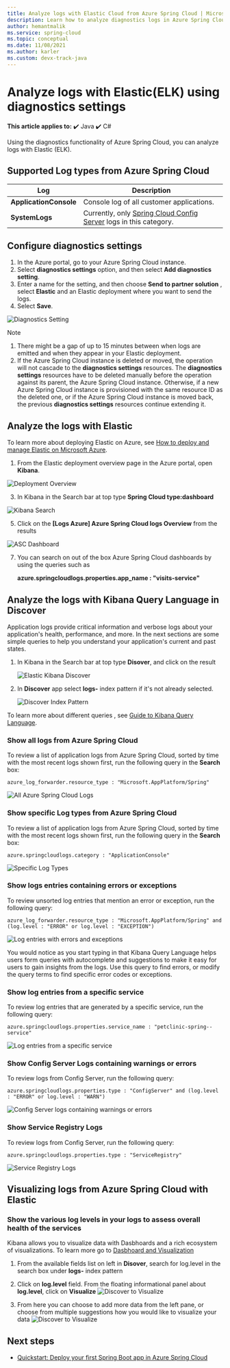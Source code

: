 ```yaml
---
title: Analyze logs with Elastic Cloud from Azure Spring Cloud | Microsoft Docs
description: Learn how to analyze diagnostics logs in Azure Spring Cloud using Elastic
author: hemantmalik
ms.service: spring-cloud
ms.topic: conceptual
ms.date: 11/08/2021
ms.author: karler
ms.custom: devx-track-java
---
```


# Analyze logs with Elastic(ELK) using diagnostics settings 

**This article applies to:** ✔️ Java ✔️ C#

Using the diagnostics functionality of Azure Spring Cloud, you can analyze logs with Elastic (ELK).


## Supported Log types from Azure Spring Cloud

|Log | Description |
|----|----|
| **ApplicationConsole** | Console log of all customer applications. |
| **SystemLogs** | Currently, only [Spring Cloud Config Server](https://cloud.spring.io/spring-cloud-config/reference/html/#_spring_cloud_config_server) logs in this category. |


## Configure diagnostics settings

1. In the Azure portal, go to your Azure Spring Cloud instance.
2. Select **diagnostics settings** option, and then select **Add diagnostics setting**.
3. Enter a name for the setting, and then choose **Send to partner solution** , select **Elastic** and an Elastic deployment where you want to send the logs.
4. Select **Save**.

![Diagnostics Setting](https://github.com/hemantmalik/azure-docs/blob/master/articles/spring-cloud/media/elastic-diagnostic-setting.png)

> [!NOTE]
> 1. There might be a gap of up to 15 minutes between when logs  are emitted and when they appear in your Elastic deployment.
> 1. If the Azure Spring Cloud instance is deleted or moved, the operation will not cascade to the **diagnostics settings** resources. The **diagnostics settings** resources have to be deleted manually before the operation against its parent, the Azure Spring Cloud instance. Otherwise, if a new Azure Spring Cloud instance is provisioned with the same resource ID as the deleted one, or if the Azure Spring Cloud instance is moved back, the previous **diagnostics settings** resources continue extending it.

## Analyze the logs with Elastic

To learn more about deploying Elastic on Azure, see [How to deploy and manage Elastic on Microsoft Azure](https://www.elastic.co/blog/getting-started-with-the-azure-integration-enhancement).

1. From the Elastic deployment overview page in the Azure portal, open **Kibana**.

![Deployment Overview](https://github.com/hemantmalik/azure-docs/blob/master/articles/spring-cloud/media/deployment-overview-azure.png)

3. In Kibana in the Search bar at top type **Spring Cloud type:dashboard**

![Kibana Search](https://github.com/hemantmalik/azure-docs/blob/master/articles/spring-cloud/media/spring-cloud-dashboard-search.png)

5. Click on the **[Logs Azure] Azure Spring Cloud logs Overview** from the results

![ASC Dashboard](https://github.com/hemantmalik/azure-docs/blob/master/articles/spring-cloud/media/Kibana_Visual.PNG)

7. You can search on out of the box Azure Spring Cloud dashboards by using the queries such as

   **azure.springcloudlogs.properties.app_name : "visits-service"** 



## Analyze the logs with Kibana Query Language in Discover

Application logs provide critical information and verbose logs about your application's health, performance, and more. In the next sections are some simple queries to help you understand your application's current and past states.

1. In Kibana in the Search bar at top type **Disover**, and click on the result 

   ![Elastic Kibana Discover](https://github.com/hemantmalik/azure-docs/blob/master/articles/spring-cloud/media/elastic-discover.png)

2. In **Discover** app select **logs-** index pattern if it's not already selected. 

   ![Discover Index Pattern](https://github.com/hemantmalik/azure-docs/blob/master/articles/spring-cloud/media/discover-index-pattern.png)
 
To learn more about different queries , see [Guide to Kibana Query Language](https://www.elastic.co/guide/en/kibana/current/kuery-query.html).


### Show all logs from Azure Spring Cloud

To review a list of application logs from Azure Spring Cloud, sorted by time with the most recent logs shown first, run the following query in the **Search** box:

```azure_log_forwarder.resource_type : "Microsoft.AppPlatform/Spring" ```

![All Azure Spring Cloud Logs](https://github.com/hemantmalik/azure-docs/blob/master/articles/spring-cloud/media/logs_from_azure_spring_cloud.PNG)

### Show specific Log types from Azure Spring Cloud

To review a list of application logs from Azure Spring Cloud, sorted by time with the most recent logs shown first, run the following query in the **Search** box:

```azure.springcloudlogs.category : "ApplicationConsole"```

![Specific Log Types](https://github.com/hemantmalik/azure-docs/blob/master/articles/spring-cloud/media/azure_spring_cloud_categories.PNG)


### Show logs entries containing errors or exceptions

To review unsorted log entries that mention an error or exception, run the following query:

```azure_log_forwarder.resource_type : "Microsoft.AppPlatform/Spring" and (log.level : "ERROR" or log.level : "EXCEPTION")```

![Log entries with errors and exceptions](https://github.com/hemantmalik/azure-docs/blob/master/articles/spring-cloud/media/error_exception_query.PNG)

You would notice as you start typing in that Kibana Query Language helps users form queries with autocomplete and suggestions to make it easy for users to gain insights from the logs.
Use this query to find errors, or modify the query terms to find specific error codes or exceptions.


### Show  log entries from a specific service

To review log entries that are generated by a specific service, run the following query:

```azure.springcloudlogs.properties.service_name : "petclinic-spring--service"```

![Log entries from a specific service](https://github.com/hemantmalik/azure-docs/blob/master/articles/spring-cloud/media/specific_service_spring_cloud.png)

### Show  Config Server Logs containing warnings or errors

To review logs from Config Server, run the following query:

```azure.springcloudlogs.properties.type : "ConfigServer" and (log.level : "ERROR" or log.level : "WARN")```

![Config Server logs containing warnings or errors](https://github.com/hemantmalik/azure-docs/blob/master/articles/spring-cloud/media/configserver_logs_query.png)

### Show  Service Registry Logs

To review logs from Config Server, run the following query:

```azure.springcloudlogs.properties.type : "ServiceRegistry"```

![Service Registry Logs](https://github.com/hemantmalik/azure-docs/blob/master/articles/spring-cloud/media/service_registry_logs_query.PNG)


## Visualizing logs from Azure Spring Cloud with Elastic

### Show the various log levels in your logs to assess overall health of the services

Kibana allows you to visualize  data with Dasbhoards and a rich ecosystem of visualizations. To learn more go to [Dasbhoard and Visualization](https://www.elastic.co/guide/en/kibana/current/dashboard.html)


1. From the available fields list on left in **Disover**, search for log.level in the search box under **logs-** index pattern 

2. Click on **log.level** field. From the floating informational panel about **log.level**, click on **Visualize**
   ![Discover to Visualize](https://github.com/hemantmalik/azure-docs/blob/master/articles/spring-cloud/media/discover-to-visualize.PNG)
   
4. From here you can choose to add more data from the left pane, or choose from multiple suggestions how you would like to visualize your data
   ![Discover to Visualize](https://github.com/hemantmalik/azure-docs/blob/master/articles/spring-cloud/media/kibana-lens.PNG)   
   
## Next steps

* [Quickstart: Deploy your first Spring Boot app in Azure Spring Cloud](./quickstart.md)
